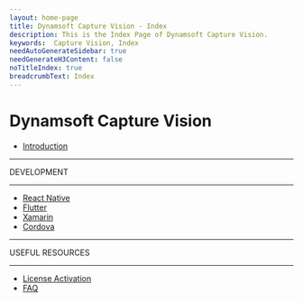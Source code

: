 ```yaml
---
layout: home-page
title: Dynamsoft Capture Vision - Index
description: This is the Index Page of Dynamsoft Capture Vision.
keywords:  Capture Vision, Index
needAutoGenerateSidebar: true
needGenerateH3Content: false
noTitleIndex: true
breadcrumbText: Index
---
```


# Dynamsoft Capture Vision

* [Introduction](introduction/index.md)

<hr>
DEVELOPMENT
<hr>

* [React Native](programming/react-native/index.md)
* [Flutter](programming/flutter/index.md)
* [Xamarin](programming/xamarin/index.md)
* [Cordova](programming/cordova/index.md)

<hr>
USEFUL RESOURCES
<hr>

* [License Activation](license/index.md)
* [FAQ](faq/index.md)
